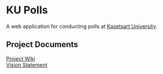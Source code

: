 # KU Polls

A web application for conducting polls at [Kasetsart University](https://www.ku.ac.th).

## Project Documents

[Project Wiki](../../wiki/home)   
[Vision Statement](../../wili/Vision%20Statement)
